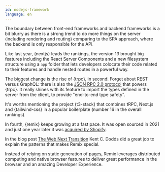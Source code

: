 ```yaml
---
id: nodejs-framework
language: en
---
```


The boundary between front-end frameworks and backend frameworks is a bit blurry as there is a strong trend to do more things on the server (including rendering and routing) comparing to the SPA approach, where the backend is only responsible for the API.

Like last year, {nextjs} leads the rankings, the version 13 brought big features including the React Server Components and a new filesystem structure using a `app` folder that lets developers colocate their code related to their features and handle nested routes in a powerful way.

The biggest change is the rise of {trpc}, in second.
Forget about REST versus GraphQL: there is also the [JSON RPC 2.0 protocol](https://en.wikipedia.org/wiki/JSON-RPC) that powers {trpc}.
It really shines with its feature to import the types defined in the server from the client, to provide "end-to-end type safety".

It's worths mentioning the project {t3-stack} that combines tRPC, Next.js and {tailwind-css} in a popular boilerplate (number 16 in the overall rankings).

In fourth, {remix} keeps growing at a fast pace. It was open sourced in 2021 and just one year later it was [acquired by Shopify](https://remix.run/blog/remixing-shopify).

In the blog post [The Web Next Transition](https://www.epicweb.dev/the-webs-next-transition) Kent C. Dodds did a great job to explain the patterns that makes Remix special.

Instead of relying on static generation of pages, Remix leverages distributed computing and native browser features to deliver great performance in the browser and an amazing Developer Experience.
